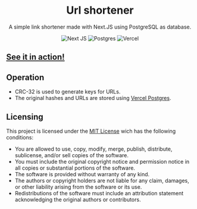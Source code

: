 <div style="text-align: center;">

# Url shortener

A simple link shortener made with Next.JS using PostgreSQL as database.

![Next JS](https://img.shields.io/badge/Next%2014-black?style=for-the-badge&logo=next.js&logoColor=white)
![Postgres](https://img.shields.io/badge/postgres-%23316192.svg?style=for-the-badge&logo=postgresql&logoColor=white)
![Vercel](https://img.shields.io/badge/vercel-%23000000.svg?style=for-the-badge&logo=vercel&logoColor=white)

</div>

## [See it in action!](https://hawrk.co)

## Operation
- CRC-32 is used to generate keys for URLs.
- The original hashes and URLs are stored using [Vercel Postgres](https://vercel.com/docs/storage/vercel-postgres).
## Licensing

This project is licensed under the [MIT License](./LICENSE) wich has the following conditions:

- You are allowed to use, copy, modify, merge, publish, distribute, sublicense, and/or sell copies of the software.
- You must include the original copyright notice and permission notice in all copies or substantial portions of the software.
- The software is provided without warranty of any kind.
- The authors or copyright holders are not liable for any claim, damages, or other liability arising from the software or its use.
- Redistributions of the software must include an attribution statement acknowledging the original authors or contributors.